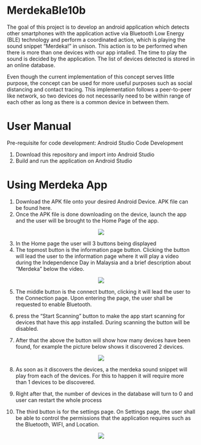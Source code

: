 # MerdekaBle10b

The goal of this project is to develop an android application which detects other smartphones with the application active via Bluetooth Low Energy (BLE) technology 
and perform a coordinated action, which is playing the sound snippet “Merdeka!” in unison. This action is to be performed when there is more than one devices with our app
intalled. The time to play the sound is decided by the application. The list of devices detected is stored in an online database.

Even though the current implementation of this concept serves little purpose, the concept can be used for more useful purposes such as social distancing and contact 
tracing. This implementation follows a peer-to-peer like network, so two devices do not necessarily need to be within range of each other as long as there is a common 
device in between them.

# User Manual

Pre-requisite for code development: Android Studio
Code Development
1.	Download this repository and import into Android Studio
2.	Build and run the application on Android Studio

# Using Merdeka App
1.	Download the APK file onto your desired Android Device. APK file can be found here.
2.	Once the APK file is done downloading on the device, launch the app and the user will be brought to the Home Page of the app.

<p align="center">
 <img src = "https://user-images.githubusercontent.com/93644714/165025392-6765995f-5554-400a-93d9-a207cf75d11f.png">
</p>

3.	In the Home page the user will 3 buttons being displayed
4.	The topmost button is the information page button. Clicking the button will lead the user to the information page where it will play a video during the Independence Day in Malaysia and a brief description about “Merdeka” below the video.

<p align="center">
 <img src = "https://user-images.githubusercontent.com/93644714/165025601-47a30e3e-b11a-4a0b-b9e2-ca2b10a3f055.png">
</p>

5.	The middle button is the connect button, clicking it will lead the user to the Connection page. Upon entering the page, the user shall be requested to enable Bluetooth.

6.	press the “Start Scanning” button to make the app start scanning for devices that have this app installed. During scanning the button will be disabled.

7.	After that the above the button will show how many devices have been found, for example the picture below shows it discovered 2 devices.

<p align="center">
 <img src = "https://user-images.githubusercontent.com/93644714/165025680-d824b04f-6cb1-4680-807b-61e9c5b2e9fb.png">
</p>

8.	As soon as it discovers the devices, a the merdeka sound snippet will play from each of the devices. For this to happen it will require more than 1 devices to be discovered.
9.	Right after that, the number of devices in the database will turn to 0 and user can restart the whole process

10.	The third button is for the settings page. On Settings page, the user shall be able to control the permissions that the application requires such as the Bluetooth, WIFI, and Location.

<p align="center">
 <img src = "https://user-images.githubusercontent.com/93644714/165025700-e976364d-37e1-4f73-83e4-2536b47220b0.png">
</p>



